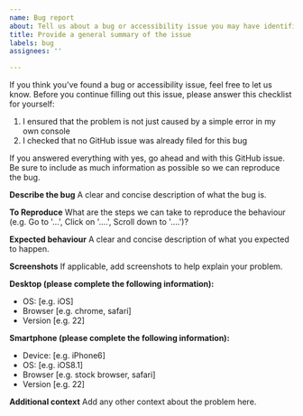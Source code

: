 ```yaml
---
name: Bug report
about: Tell us about a bug or accessibility issue you may have identified.
title: Provide a general summary of the issue
labels: bug
assignees: ''

---
```


If you think you've found a bug or accessibility issue, feel free to let us know. Before you continue filling out this issue, please answer this checklist for yourself:

1. I ensured that the problem is not just caused by a simple error in my own console
2. I checked that no GitHub issue was already filed for this bug

If you answered everything with yes, go ahead and with this GitHub issue. Be sure to include as much information as possible so we can reproduce the bug.


**Describe the bug**
A clear and concise description of what the bug is.

**To Reproduce**
What are the steps we can take to reproduce the behaviour (e.g. Go to '...', Click on '....', Scroll down to '....')?

**Expected behaviour**
A clear and concise description of what you expected to happen.

**Screenshots**
If applicable, add screenshots to help explain your problem.

**Desktop (please complete the following information):**
 - OS: [e.g. iOS]
 - Browser [e.g. chrome, safari]
 - Version [e.g. 22]

**Smartphone (please complete the following information):**
 - Device: [e.g. iPhone6]
 - OS: [e.g. iOS8.1]
 - Browser [e.g. stock browser, safari]
 - Version [e.g. 22]

**Additional context**
Add any other context about the problem here.
